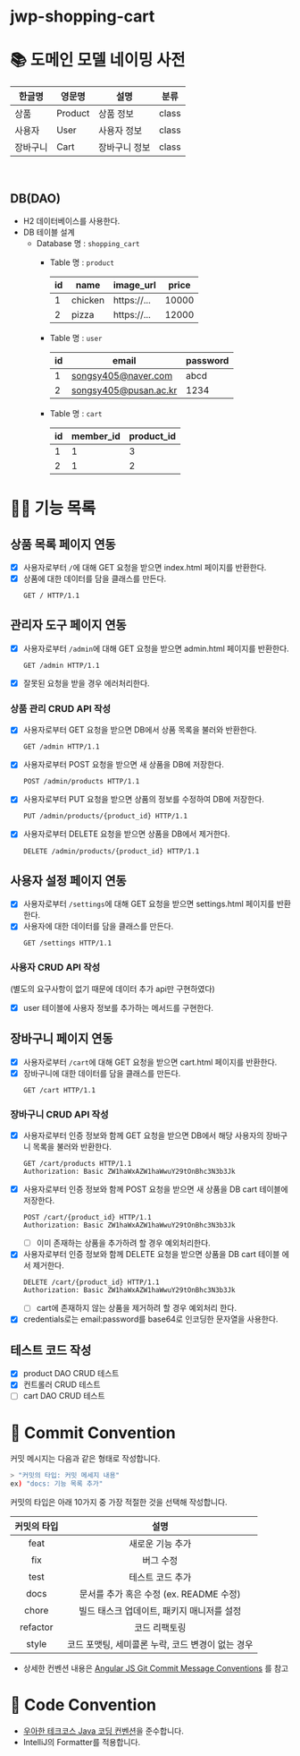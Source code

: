 # jwp-shopping-cart

# 📚 도메인 모델 네이밍 사전

| 한글명  | 영문명     | 설명      | 분류    |
|------|---------|---------|-------|
| 상품   | Product | 상품 정보   | class |
| 사용자  | User    | 사용자 정보  | class |
| 장바구니 | Cart    | 장바구니 정보 | class |

<br>

## DB(DAO)

- H2 데이터베이스를 사용한다.
- DB 테이블 설계
    - Database 명 : `shopping_cart`
        - Table 명 : `product`

          | id | name | image_url | price |
           |----|---------|-------------|-------|
          | 1 | chicken | https://... | 10000 |
          | 2 | pizza | https://... | 12000 |

        - Table 명 : `user`

          | id | email                 | password |
          |----|-----------------------|----------|
          | 1 | songsy405@naver.com   | abcd     | 
          | 2 | songsy405@pusan.ac.kr | 1234     | 

        - Table 명 : `cart`
      
          | id | member_id | product_id |
          |----|-----------------------|----------|
          | 1 | 1 | 3 |
          | 2 | 1 | 2 |

    
# 👨‍🍳 기능 목록

## 상품 목록 페이지 연동

- [x] 사용자로부터 `/`에 대해 GET 요청을 받으면 index.html 페이지를 반환한다.
- [x] 상품에 대한 데이터를 담을 클래스를 만든다.
    ```
  GET / HTTP/1.1
  ```

## 관리자 도구 페이지 연동

- [x] 사용자로부터 `/admin`에 대해 GET 요청을 받으면 admin.html 페이지를 반환한다.
    ```
  GET /admin HTTP/1.1
  ```
- [x] 잘못된 요청을 받을 경우 에러처리한다.

### 상품 관리 CRUD API 작성

- [x] 사용자로부터 GET 요청을 받으면 DB에서 상품 목록을 불러와 반환한다.
    ```
  GET /admin HTTP/1.1
  ```
- [x] 사용자로부터 POST 요청을 받으면 새 상품을 DB에 저장한다.
    ```
  POST /admin/products HTTP/1.1
  ```
- [x] 사용자로부터 PUT 요청을 받으면 상품의 정보를 수정하여 DB에 저장한다.
    ```
  PUT /admin/products/{product_id} HTTP/1.1
  ```
- [x] 사용자로부터 DELETE 요청을 받으면 상품을 DB에서 제거한다.
    ```
  DELETE /admin/products/{product_id} HTTP/1.1
  ```

## 사용자 설정 페이지 연동

- [x] 사용자로부터 `/settings`에 대해 GET 요청을 받으면 settings.html 페이지를 반환한다.
- [x] 사용자에 대한 데이터를 담을 클래스를 만든다.
    ```
  GET /settings HTTP/1.1
  ```

### 사용자 CRUD API 작성

(별도의 요구사항이 없기 때문에 데이터 추가 api만 구현하였다)

- [x] user 테이블에 사용자 정보를 추가하는 메서드를 구현한다.

## 장바구니 페이지 연동

- [x] 사용자로부터 `/cart`에 대해 GET 요청을 받으면 cart.html 페이지를 반환한다.
- [x] 장바구니에 대한 데이터를 담을 클래스를 만든다.
    ```
  GET /cart HTTP/1.1
  ```

### 장바구니 CRUD API 작성

- [x] 사용자로부터 인증 정보와 함께 GET 요청을 받으면 DB에서 해당 사용자의 장바구니 목록을 불러와 반환한다.
    ```
    GET /cart/products HTTP/1.1
    Authorization: Basic ZW1haWxAZW1haWwuY29tOnBhc3N3b3Jk
    ```
- [x] 사용자로부터 인증 정보와 함께 POST 요청을 받으면 새 상품을 DB cart 테이블에 저장한다.
    ```
    POST /cart/{product_id} HTTP/1.1
    Authorization: Basic ZW1haWxAZW1haWwuY29tOnBhc3N3b3Jk
    ```
  - [ ] 이미 존재하는 상품을 추가하려 할 경우 예외처리한다.
- [x] 사용자로부터 인증 정보와 함께 DELETE 요청을 받으면 상품을 DB cart 테이블 에서 제거한다.
    ```
    DELETE /cart/{product_id} HTTP/1.1
    Authorization: Basic ZW1haWxAZW1haWwuY29tOnBhc3N3b3Jk
    ```
  - [ ] cart에 존재하지 않는 상품을 제거하려 할 경우 예외처리 한다.
- [x] credentials로는 email:password를 base64로 인코딩한 문자열을 사용한다.

## 테스트 코드 작성

- [x] product DAO CRUD 테스트
- [x] 컨트롤러 CRUD 테스트
- [ ] cart DAO CRUD 테스트

# 📌 Commit Convention

커밋 메시지는 다음과 같은 형태로 작성합니다.

```Bash
> "커밋의 타입: 커밋 메세지 내용"
ex) "docs: 기능 목록 추가"
```

커밋의 타입은 아래 10가지 중 가장 적절한 것을 선택해 작성합니다.

|  커밋의 타입  |              설명               |
|:--------:|:-----------------------------:|
|   feat   |           새로운 기능 추가           |
|   fix    |             버그 수정             |
|   test   |           테스트 코드 추가           |
|   docs   | 문서를 추가 혹은 수정 (ex. README 수정)  |
|  chore   |   빌드 태스크 업데이트, 패키지 매니저를 설정    |
| refactor |            코드 리팩토링            |
|  style   | 코드 포맷팅, 세미콜론 누락, 코드 변경이 없는 경우 |

- 상세한 컨벤션
  내용은 [Angular JS Git Commit Message Conventions](https://gist.github.com/stephenparish/9941e89d80e2bc58a153)
  를 참고

# 📌 Code Convention

- [우아한 테크코스 Java 코딩 컨벤션](https://github.com/woowacourse/woowacourse-docs/tree/main/styleguide/java)을
  준수합니다.
- IntelliJ의 Formatter를 적용합니다.